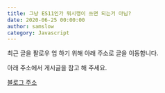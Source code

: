 ```yaml
---
title: 그냥 ES11인가 뭐시깽이 쓰면 되는거 아님?
date: 2020-06-25 00:00:00
author: samslow
category: Javascript
---
```


최근 글을 팔로우 업 하기 위해 아래 주소로 글을 이동합니다.

아래 주소에서 게시글을 참고 해 주세요.

[블로그 주소](https://samslow.github.io/development/2020/06/24/ES6-spec/)
